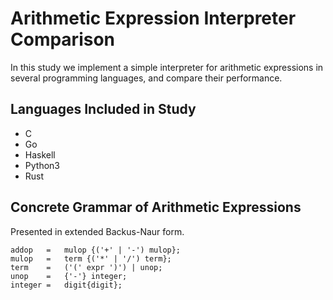 # Arithmetic Expression Interpreter Comparison
In this study we implement a simple interpreter for arithmetic expressions in several programming languages, and compare their performance.

## Languages Included in Study
- C
- Go
- Haskell
- Python3
- Rust

## Concrete Grammar of Arithmetic Expressions
Presented in extended Backus-Naur form.

```
addop   =   mulop {('+' | '-') mulop};
mulop   =   term {('*' | '/') term};
term    =   ('(' expr ')') | unop;
unop    =   {'-'} integer;
integer =   digit{digit};
```